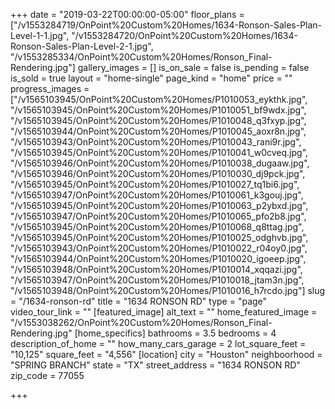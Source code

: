 +++
date = "2019-03-22T00:00:00-05:00"
floor_plans = ["/v1553284719/OnPoint%20Custom%20Homes/1634-Ronson-Sales-Plan-Level-1-1.jpg", "/v1553284720/OnPoint%20Custom%20Homes/1634-Ronson-Sales-Plan-Level-2-1.jpg", "/v1553285334/OnPoint%20Custom%20Homes/Ronson_Final-Rendering.jpg"]
gallery_images = []
is_on_sale = false
is_pending = false
is_sold = true
layout = "home-single"
page_kind = "home"
price = ""
progress_images = ["/v1565103945/OnPoint%20Custom%20Homes/P1010053_eykthk.jpg", "/v1565103945/OnPoint%20Custom%20Homes/P1010051_bf9wdx.jpg", "/v1565103945/OnPoint%20Custom%20Homes/P1010048_q3fxyp.jpg", "/v1565103944/OnPoint%20Custom%20Homes/P1010045_aoxr8n.jpg", "/v1565103943/OnPoint%20Custom%20Homes/P1010043_rani9r.jpg", "/v1565103945/OnPoint%20Custom%20Homes/P1010041_w0cveq.jpg", "/v1565103946/OnPoint%20Custom%20Homes/P1010038_dugaaw.jpg", "/v1565103946/OnPoint%20Custom%20Homes/P1010030_dj9pck.jpg", "/v1565103945/OnPoint%20Custom%20Homes/P1010027_tq1bi6.jpg", "/v1565103947/OnPoint%20Custom%20Homes/P1010061_k3gouj.jpg", "/v1565103945/OnPoint%20Custom%20Homes/P1010063_p2ybxd.jpg", "/v1565103947/OnPoint%20Custom%20Homes/P1010065_pfo2b8.jpg", "/v1565103945/OnPoint%20Custom%20Homes/P1010068_q8ttag.jpg", "/v1565103945/OnPoint%20Custom%20Homes/P1010025_odghvb.jpg", "/v1565103943/OnPoint%20Custom%20Homes/P1010022_r04oy0.jpg", "/v1565103944/OnPoint%20Custom%20Homes/P1010020_igoeep.jpg", "/v1565103948/OnPoint%20Custom%20Homes/P1010014_xqqazi.jpg", "/v1565103947/OnPoint%20Custom%20Homes/P1010018_jtam3n.jpg", "/v1565103948/OnPoint%20Custom%20Homes/P1010016_h7rcdo.jpg"]
slug = "/1634-ronson-rd"
title = "1634 RONSON RD"
type = "page"
video_tour_link = ""
[featured_image]
alt_text = ""
home_featured_image = "/v1553038262/OnPoint%20Custom%20Homes/Ronson_Final-Rendering.jpg"
[home_specifics]
bathrooms = 3.5
bedrooms = 4
description_of_home = ""
how_many_cars_garage = 2
lot_square_feet = "10,125"
square_feet = "4,556"
[location]
city = "Houston"
neighboorhood = "SPRING BRANCH"
state = "TX"
street_address = "1634 RONSON RD"
zip_code = 77055

+++
